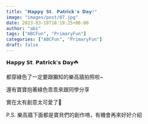 ```yaml
---
title: "𝗛𝗮𝗽𝗽𝘆 𝗦𝘁. 𝗣𝗮𝘁𝗿𝗶𝗰𝗸'𝘀 𝗗𝗮𝘆!"
image: "images/post/07.jpg"
date: 2023-03-18T18:19:25+06:00
author: "abi"
tags: ["ABCFun", "PrimaryFun"]
categories: ["ABCFun", "PrimaryFun"]
draft: false
---
```


𝗛𝗮𝗽𝗽𝘆 𝗦𝘁. 𝗣𝗮𝘁𝗿𝗶𝗰𝗸'𝘀 𝗗𝗮𝘆☘️

都穿綠色了一定要跟獺知的樂高牆拍照啦~

還有寶寶抱著綠色乖乖來跟同學分享

實在太有創意太可愛了👯

P.S. 樂高牆下面都是寶貝們的創作唷，有機會再來好好介紹